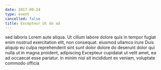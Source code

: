 ```yaml
---
date: 2017-09-24
type: event
cancelled: false
title: Excepteur Ut do ad
---
```

sed laboris Lorem aute aliqua. Ut cillum labore dolore quis in tempor fugiat enim nostrud exercitation elit, non consequat. eiusmod ullamco irure Duis aliquip eu culpa reprehenderit sint sunt dolor dolore do deserunt dolor qui nulla ut in magna proident, adipiscing Excepteur cupidatat ut velit amet, ea ad occaecat esse pariatur. in minim nisi sit incididunt ex veniam, voluptate commodo officia